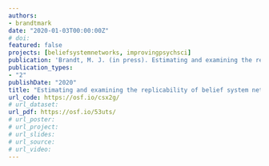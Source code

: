 ```yaml
---
authors:
- brandtmark
date: "2020-01-03T00:00:00Z"
# doi:
featured: false
projects: [beliefsystemnetworks, improvingpsychsci]
publication: 'Brandt, M. J. (in press). Estimating and examining the replicability of belief system networks. *Collabra: Psychology*'
publication_types:
- "2"
publishDate: "2020"
title: "Estimating and examining the replicability of belief system networks"
url_code: https://osf.io/csx2g/
# url_dataset:
url_pdf: https://osf.io/53uts/
# url_poster:
# url_project:
# url_slides:
# url_source:
# url_video:
---
```

